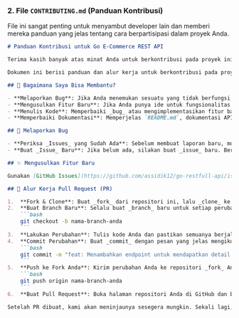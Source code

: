 ### 2. File `CONTRIBUTING.md` (Panduan Kontribusi)

File ini sangat penting untuk menyambut developer lain dan memberi mereka panduan yang jelas tentang cara berpartisipasi dalam proyek Anda.

````markdown
# Panduan Kontribusi untuk Go E-Commerce REST API

Terima kasih banyak atas minat Anda untuk berkontribusi pada proyek ini! Kami sangat menghargai waktu dan usaha yang Anda luangkan. Setiap kontribusi, baik itu laporan _bug_, permintaan fitur baru, perbaikan kode, atau perbaikan dokumentasi, sangat berarti.

Dokumen ini berisi panduan dan alur kerja untuk berkontribusi pada proyek ini.

## 🤔 Bagaimana Saya Bisa Membantu?

- **Melaporkan Bug**: Jika Anda menemukan sesuatu yang tidak berfungsi seperti seharusnya.
- **Mengusulkan Fitur Baru**: Jika Anda punya ide untuk fungsionalitas baru atau perbaikan.
- **Menulis Kode**: Memperbaiki _bug_ atau mengimplementasikan fitur baru.
- **Memperbaiki Dokumentasi**: Memperjelas `README.md`, dokumentasi API, atau komentar kode.

## 🐞 Melaporkan Bug

- **Periksa _Issues_ yang Sudah Ada**: Sebelum membuat laporan baru, mohon periksa daftar [Issues](https://github.com/assidik12/go-restfull-api/issues) untuk memastikan _bug_ tersebut belum pernah dilaporkan.
- **Buat _Issue_ Baru**: Jika belum ada, silakan buat _issue_ baru. Berikan judul yang jelas dan deskripsi yang detail, termasuk langkah-langkah untuk mereproduksi _bug_.

## ✨ Mengusulkan Fitur Baru

Gunakan [GitHub Issues](https://github.com/assidik12/go-restfull-api/issues) untuk mengusulkan fitur baru. Jelaskan ide Anda secara detail, masalah apa yang coba Anda selesaikan, dan bagaimana fitur tersebut akan bekerja.

## 🚀 Alur Kerja Pull Request (PR)

1.  **Fork & Clone**: Buat _fork_ dari repositori ini, lalu _clone_ ke komputer lokal Anda.
2.  **Buat Branch Baru**: Selalu buat _branch_ baru untuk setiap perubahan. Beri nama yang deskriptif (misal: `feat/tambah-fitur-pembayaran`).
    ```bash
    git checkout -b nama-branch-anda
    ```
3.  **Lakukan Perubahan**: Tulis kode Anda dan pastikan semuanya berjalan dengan baik menggunakan `docker-compose up --build`.
4.  **Commit Perubahan**: Buat _commit_ dengan pesan yang jelas mengikuti standar [Conventional Commits](https://www.conventionalcommits.org/).
    ```bash
    git commit -m "feat: Menambahkan endpoint untuk mendapatkan detail transaksi"
    ```
5.  **Push ke Fork Anda**: Kirim perubahan Anda ke repositori _fork_ Anda.
    ```bash
    git push origin nama-branch-anda
    ```
6.  **Buat Pull Request**: Buka halaman repositori Anda di GitHub dan buat _Pull Request_ baru. Jelaskan perubahan yang Anda buat di deskripsi PR.

Setelah PR dibuat, kami akan meninjaunya sesegera mungkin. Sekali lagi, terima kasih!
````
